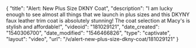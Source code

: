 {
    "title": "Alert: New Plus Size DKNY Coat",
    "description": "I am lucky enough to see almost all things that we launch in plus sizes and this DKYNY faux leather trim coat is absolutely stunning! The coat selection at Macy's is stylish and affordable!",
    "videoid": "181029121",
    "date_created": "1540306700",
    "date_modified": "1546466826",
    "type": "captivate",
    "layout": "video",
    "url": "\/v\/alert-new-plus-size-dkny-coat\/181029121"
}